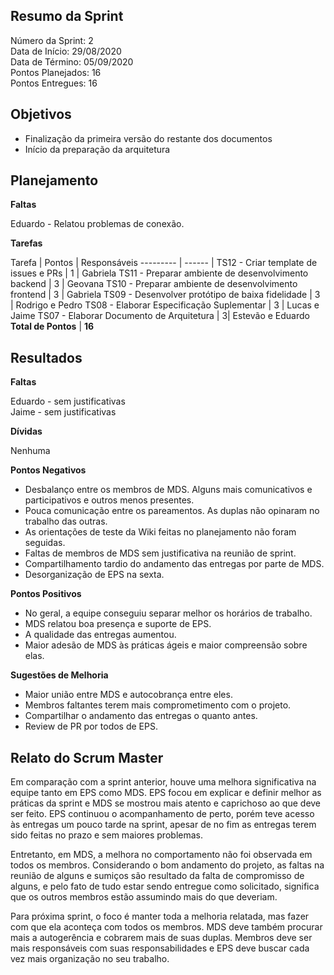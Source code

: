 
## Resumo da Sprint

Número da Sprint: 2 <br>
Data de Início:  29/08/2020<br>
Data de Término:  05/09/2020 <br>
Pontos Planejados:  16<br>
Pontos Entregues:  16<br>

## Objetivos

- Finalização da primeira versão do restante dos documentos
- Início da preparação da arquitetura

## Planejamento

**Faltas** 

Eduardo - Relatou problemas de conexão.

**Tarefas**

Tarefa   | Pontos | Responsáveis
--------- | ------ |
TS12 - Criar template de issues e PRs |	1 | Gabriela
TS11 - Preparar ambiente de desenvolvimento backend |	3 | Geovana
TS10 - Preparar ambiente de desenvolvimento frontend |	3 | Gabriela
TS09 - Desenvolver protótipo de baixa fidelidade | 3 | Rodrigo e Pedro
TS08 - Elaborar Especificação Suplementar | 	3 | Lucas e Jaime
TS07 - Elaborar Documento de Arquitetura  |	3| Estevão e Eduardo
**Total de Pontos** | **16**

## Resultados

**Faltas** 

Eduardo - sem justificativas <br>
Jaime - sem justificativas

**Dívidas**

Nenhuma


**Pontos Negativos**

- Desbalanço entre os membros de MDS. Alguns mais comunicativos e participativos e outros menos presentes.
- Pouca comunicação entre os pareamentos. As duplas não opinaram no trabalho das outras.
- As orientações de teste da Wiki feitas no planejamento não foram seguidas.
- Faltas de membros de MDS sem justificativa na reunião de sprint.
- Compartilhamento tardio do andamento das entregas por parte de MDS.
- Desorganização de EPS na sexta.

**Pontos Positivos**

- No geral, a equipe conseguiu separar melhor os horários de trabalho.
- MDS relatou boa presença e suporte de EPS.
- A qualidade das entregas aumentou.
- Maior adesão de MDS às práticas ágeis e maior compreensão sobre elas.

**Sugestões de Melhoria**

- Maior união entre MDS e autocobrança entre eles.
- Membros faltantes terem mais comprometimento com o projeto.
- Compartilhar o andamento das entregas o quanto antes.
- Review de PR por todos de EPS.

## Relato do Scrum Master

Em comparação com a sprint anterior, houve uma melhora significativa na equipe tanto em EPS como MDS. EPS focou em explicar e definir melhor as práticas da sprint e MDS se mostrou mais atento e caprichoso ao que deve ser feito. EPS continuou o acompanhamento de perto, porém teve acesso às entregas um pouco tarde na sprint, apesar de no fim as entregas terem sido feitas no prazo e sem maiores problemas.

Entretanto, em MDS, a melhora no comportamento não foi observada em todos os membros. Considerando o bom andamento do projeto, as faltas na reunião de alguns e sumiços são resultado da falta de compromisso de alguns, e pelo fato de tudo estar sendo entregue como solicitado, significa que os outros membros estão assumindo mais do que deveriam.

Para próxima sprint, o foco é manter toda a melhoria relatada, mas fazer com que ela aconteça com todos os membros. MDS deve também procurar mais a autogerência e cobrarem mais de suas duplas. Membros deve ser mais responsáveis com suas responsabilidades e EPS deve buscar cada vez mais organização no seu trabalho.

